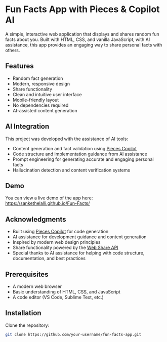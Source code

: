 # Fun Facts App with Pieces & Copilot AI

A simple, interactive web application that displays and shares random fun facts about you. Built with HTML, CSS, and vanilla JavaScript, with AI assistance, this app provides an engaging way to share personal facts with others.

## Features

- Random fact generation
- Modern, responsive design
- Share functionality
- Clean and intuitive user interface
- Mobile-friendly layout
- No dependencies required
- AI-assisted content generation

## AI Integration

This project was developed with the assistance of AI tools:
- Content generation and fact validation using [Pieces Copilot](https://pieces.app)
- Code structure and implementation guidance from AI assistance
- Prompt engineering for generating accurate and engaging personal facts
- Hallucination detection and content verification systems

## Demo

You can view a live demo of the app here: https://sankethelalli.github.io/Fun-Facts/

## Acknowledgments

- Built using [Pieces Copilot](https://pieces.app) for code generation
- AI assistance for development guidance and content generation
- Inspired by modern web design principles
- Share functionality powered by the [Web Share API](https://developer.mozilla.org/en-US/docs/Web/API/Navigator/share)
- Special thanks to AI assistance for helping with code structure, documentation, and best practices

## Prerequisites

- A modern web browser
- Basic understanding of HTML, CSS, and JavaScript
- A code editor (VS Code, Sublime Text, etc.)

## Installation

Clone the repository:
```bash
git clone https://github.com/your-username/fun-facts-app.git
